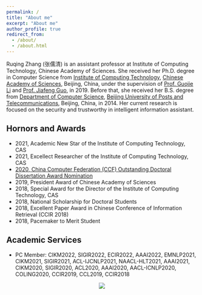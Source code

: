 ```yaml
---
permalink: /
title: "About me"
excerpt: "About me"
author_profile: true
redirect_from: 
  - /about/
  - /about.html
---
```


Ruqing Zhang (张儒清) is an assistant professor at Institute of Computing Technology, Chinese Academy of Sciences. She received her Ph.D. degree in Computer Science from <a href='http://www.ict.ac.cn'>Institute of Computing Technology</a>, <a href='http://www.cas.cn'>Chinese Academy of Sciences</a>, Beijing, China, under the supervision of <a href='https://en.wikipedia.org/wiki/Li_Guojie_(computer_scientist)#Honours_and_awards'> Prof. Guojie Li</a> and <a href='https://scholar.google.com/citations?user=nD0I3PUAAAAJ&hl=en'>Prof. Jiafeng Guo</a>, in 2019. Before that, she received her B.S. degree from <a href='https://scs.bupt.edu.cn'>Department of Computer Science</a>, <a href='https://www.bupt.edu.cn'>Beijing University of Posts and Telecommunications</a>, Beijing, China, in 2014. Her current research is focused on the security and trustworthy in intelligent information assistant.



Hornors and Awards
------
<ul>
 <li>
2021, Academic New Star of the Institute of Computing Technology, CAS
</li>
 <li>
2021, Excellect Researcher of the Institute of Computing Technology, CAS
</li>
<li>
<a href='https://www.ccf.org.cn/yxbsxwlwjtm/2021-01-14/721439.shtml'>2020, China Computer Federation (CCF) Outstanding Doctoral Dissertation Award Nomination </a>
 </li>
<li>
2019, President Award of Chinese Academy of Sciences
</li>
<!-- <li>
2019, SIGIR Student Travel Award
</li> -->
<li>
2018, Special Award for the Director of the Institute of Computing Technology, CAS
</li>
<li>
2018, National Scholarship for Doctoral Students
</li>
<li>
2018, Excellent Paper Award in Chinese Conference of Information Retrieval (CCIR 2018)
</li>
<li>
2018, Pacemaker to Merit Student
</li>
</ul>

Academic Services
------
<ul>
 <li>
PC Member: CIKM2022, SIGIR2022, ECIR2022, AAAI2022, EMNLP2021, CIKM2021, SIGIR2021, ACL-IJCNLP2021, NAACL-HLT2021, AAAI2021, CIKM2020, SIGIR2020, ACL2020, AAAI2020, AACL-ICNLP2020, COLING2020, CCIR2019, CCL2019, CCIR2018
 </li>
</ul>

<style>
.container{
  width: 100%;
  text-align: center;
}
</style>

<div class="container">
<a href="https://clustrmaps.com/site/1bnut"  title="Visit tracker"><img src="//www.clustrmaps.com/map_v2.png?d=znV8pNbPke_bsXMs1IANpaMX5uPcELB99Wojbw0EZ2U&cl=ffffff" /></a>
</div>


